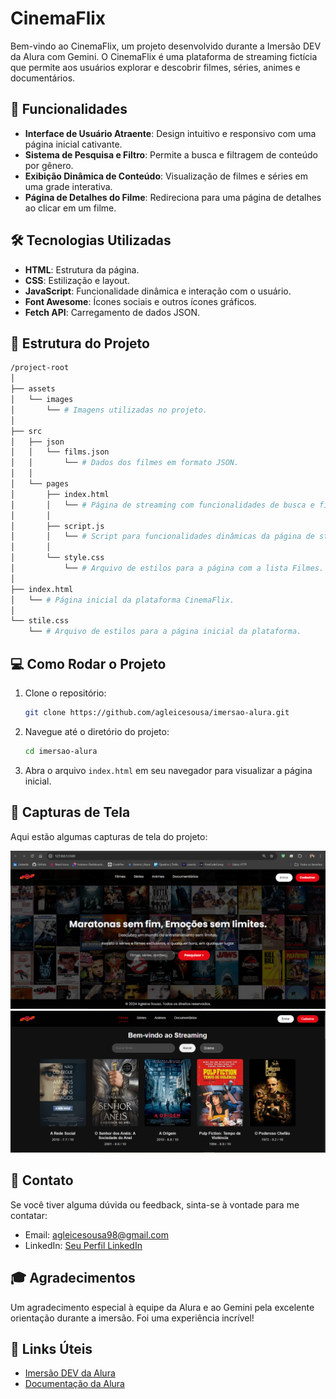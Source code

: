 # CinemaFlix

Bem-vindo ao CinemaFlix, um projeto desenvolvido durante a Imersão DEV da Alura com Gemini. O CinemaFlix é uma plataforma de streaming fictícia que permite aos usuários explorar e descobrir filmes, séries, animes e documentários.

## 🚀 Funcionalidades

- **Interface de Usuário Atraente**: Design intuitivo e responsivo com uma página inicial cativante.
- **Sistema de Pesquisa e Filtro**: Permite a busca e filtragem de conteúdo por gênero.
- **Exibição Dinâmica de Conteúdo**: Visualização de filmes e séries em uma grade interativa.
- **Página de Detalhes do Filme**: Redireciona para uma página de detalhes ao clicar em um filme.

## 🛠 Tecnologias Utilizadas

- **HTML**: Estrutura da página.
- **CSS**: Estilização e layout.
- **JavaScript**: Funcionalidade dinâmica e interação com o usuário.
- **Font Awesome**: Ícones sociais e outros ícones gráficos.
- **Fetch API**: Carregamento de dados JSON.

## 📁 Estrutura do Projeto

```bash
/project-root
│
├── assets
│   └── images
│       └── # Imagens utilizadas no projeto.
│
├── src
│   ├── json
│   │   └── films.json
│   │       └── # Dados dos filmes em formato JSON.
│   │
│   └── pages
│       ├── index.html
│       │   └── # Página de streaming com funcionalidades de busca e filtro.
│       │
│       ├── script.js
│       │   └── # Script para funcionalidades dinâmicas da página de streaming.
│       │
│       └── style.css
│           └── # Arquivo de estilos para a página com a lista Filmes.
│
├── index.html
│   └── # Página inicial da plataforma CinemaFlix.
│
└── stile.css
    └── # Arquivo de estilos para a página inicial da plataforma.
```

## 💻 Como Rodar o Projeto

1. Clone o repositório:
   ```bash
   git clone https://github.com/agleicesousa/imersao-alura.git
   ```

2. Navegue até o diretório do projeto:
   ```bash
   cd imersao-alura
   ```

3. Abra o arquivo `index.html` em seu navegador para visualizar a página inicial.

## 📸 Capturas de Tela

Aqui estão algumas capturas de tela do projeto:

![Página Inicial](assets/images/inicio.png)
![Página de Streaming](assets/images/filmes.png)

## 📧 Contato

Se você tiver alguma dúvida ou feedback, sinta-se à vontade para me contatar:

- Email: agleicesousa98@gmail.com
- LinkedIn: [Seu Perfil LinkedIn](https://www.linkedin.com/in/agleice-sousa)

## 🎓 Agradecimentos

Um agradecimento especial à equipe da Alura e ao Gemini pela excelente orientação durante a imersão. Foi uma experiência incrível!

## 🔗 Links Úteis

- [Imersão DEV da Alura](https://www.alura.com.br/imersao-dev)
- [Documentação da Alura](https://www.alura.com.br/artigos)
